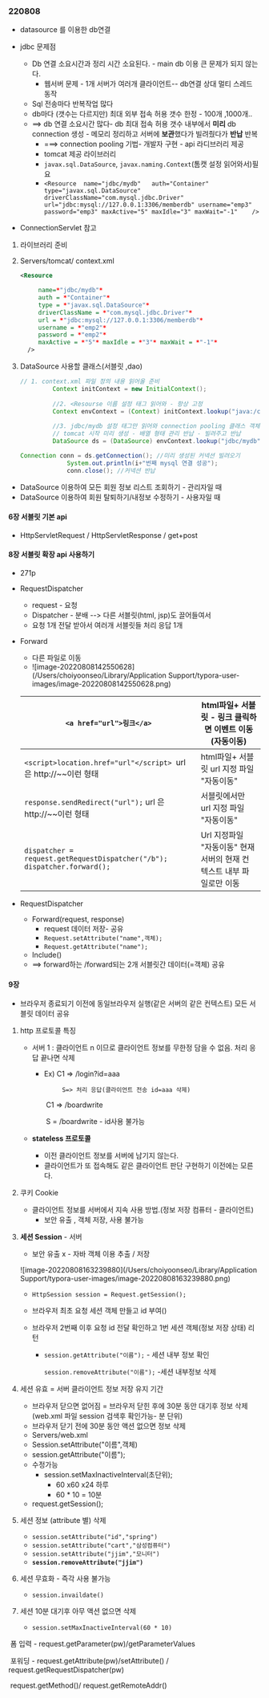 ### 220808

- datasource 를 이용한 db연결
- jdbc 문제점
  - Db 연결 소요시간과 정리 시간 소요된다. - main db 이용 큰 문제가 되지 않는다.
    - 웹서버 문제 - 1개 서버가 여러개 클라이언트-- db연결 상대 멀티 스레드 동작 
  - Sql 전송마다 반복작업 많다
  - db마다 (갯수는 다르지만) 최대 외부 접속 허용 갯수 한정 - 100개 ,1000개..
  - ==> db 연결 소요시간 많다- db 최대 접속 허용 갯수 내부에서 **미리** db connection 생성 - 메모리 정리하고 서버에 **보관**했다가 빌려줬다가 **반납** 반복 
    - ===> connection pooling 기법- 개발자 구현 - api 라디브러리 제공
    - tomcat 제공 라이브러리 
    - `javax.sql.DataSource`, `javax.naming.Context`(톰캣 설정 읽어와서)필요 
    - `<Resource 
          name="jdbc/mydb"  
         	auth="Container"
         	type="javax.sql.DataSource"
         	driverClassName="com.mysql.jdbc.Driver"
         	url="jdbc:mysql://127.0.0.1:3306/memberdb"
         	username="emp3"
         	password="emp3"
         	maxActive="5" maxIdle="3" maxWait="-1"    />`

- ConnectionServlet 참고 

1. 라이브러리 준비

2. Servers/tomcat/ context.xml

   ```xml 
   <Resource 
   
     	name=*"jdbc/mydb"*
     	auth = *"Container"*
     	type = *"javax.sql.DataSource"*
     	driverClassName = *"com.mysql.jdbc.Driver"*
     	url = *"jdbc:mysql://127.0.0.1:3306/memberdb"*
     	username = *"emp2"*
     	password = *"emp2"*
     	maxActive = *"5"* maxIdle = *"3"* maxWait = *"-1"*
     />
   ```

3. DataSource 사용할 클래스(서블릿 ,dao)

   ```java
   // 1. context.xml 파일 정의 내용 읽어올 준비 
   			Context initContext = new InitialContext();
   			
   			//2. <Resourse 이름 설정 태그 읽어와 - 항상 고정 
   			Context envContext = (Context) initContext.lookup("java:/comp/env") ; //java - component -  environment
   			
   			//3. jdbc/mydb 설정 태그만 읽어와 connection pooling 클래스 객체 생성 
   			// tomcat 시작 미리 생성 - 배열 형태 관리 반납 - 빌려주고 반납 
   			DataSource ds = (DataSource) envContext.lookup("jdbc/mydb");
   
   Connection conn = ds.getConnection(); //미리 생성된 커넥션 빌려오기 
   				System.out.println(i+"번째 mysql 연결 성공");
   				conn.close(); //커넥션 반납 
   ```



- DataSource 이용하여 모든 회원 정보 리스트 조회하기 - 관리자일 때
- DataSource 이용하여 회원 탈퇴하기/내정보 수정하기 - 사용자일 때 



#### 6장 서블릿 기본 api

- HttpServletRequest / HttpServletResponse / get+post

#### 8장 서블릿 확장 api 사용하기

- 271p

- RequestDispatcher

  - request - 요청
  - Dispatcher - 분배 --> 다른 서블릿(html, jsp)도 끌어들여서
  - 요청 1개 전달 받아서 여러개 서블릿들 처리 응답 1개

- Forward

  - 다른 파일로 이동
  - ![image-20220808142550628](/Users/choiyoonseo/Library/Application Support/typora-user-images/image-20220808142550628.png)

  | `<a href="url">링크</a>`                                     | html파일+ 서블릿 - 링크 클릭하면 이벤트 이동(자동이동)       |
  | ------------------------------------------------------------ | ------------------------------------------------------------ |
  | `<script>location.href="url"</script> `url 은 http://~~이런 형태 | html파일+ 서블릿 url 지정 파일 "자동이동"                    |
  | `response.sendRedirect("url");` url 은 http://~~이런 형태    | 서블릿에서만 url 지정 파일 "자동이동"                        |
  | `dispatcher = request.getRequestDispatcher("/b"); dispatcher.forward();` | Url 지정파일 "자동이동" 현재 서버의 현재 컨텍스트 내부 파일로만 이동 |

  

- RequestDispatcher
  - Forward(request, response)
    - request 데이터 저장- 공유 
    - `Request.setAttribute("name",객체);`
    - `Request.getAttribute("name");`
  - Include()
  - ==> forward하는 /forward되는 2개 서블릿간 데이터(=객체) 공유



#### 9장

- 브라우저 종료되기 이전에 동일브라우저 실행(같은 서버의 같은 컨텍스트) 모든 서블릿 데이터 공유

1. http 프로토콜 특징 

   - 서버 1 :  클라이언트 n  이므로 클라이언트 정보를 무한정 담을 수 없음. 처리 응답 끝나면 삭제

     - Ex)	C1 => /login?id=aaa

        		S=> 처리 응답(클라이언트 전송 id=aaa 삭제)

       ​		C1 => /boardwrite

       ​		S = /boardwrite - id사용 불가능 

   - **stateless 프로토콜** 

     - 이전 클라이언트 정보를 서버에 남기지 않는다.
     - 클라이언트가 또 접속해도 같은 클라이언트 판단 구현하기 이전에는 모른다.

     

2. 쿠키 Cookie 

   - 클라이언트 정보를 서버에서 지속 사용 방법.(정보 저장 컴퓨터 - 클라이언트) 
     - 보안 유출 , 객체 저장, 사용 불가능 

3. **세션 Session** - 서버

   - 보안 유출 x - 자바 객체 이용 추출 / 저장
   
   ![image-20220808163239880](/Users/choiyoonseo/Library/Application Support/typora-user-images/image-20220808163239880.png)
   
   - `HttpSession session = Request.getSession();`
   
   - 브라우저 최초 요청 세션 객체 만들고 id 부여()
   
   - 브라우저 2번째 이후 요청 id 전달 확인하고 1번 세션 객체(정보 저장 상태) 리턴
   
     - `session.getAttribute("이름");` - 세션 내부 정보 확인 
   
       `session.removeAttribute("이름");` -세션 내부정보 삭제
   
3. 세션 유효 = 서버 클라이언트 정보 저장 유지 기간

   - 브라우저 닫으면 없어짐 = 브라우저 닫힌 후에 30분 동안 대기후 정보 삭제(web.xml 파일 session 검색후 확인가능- 분 단위)
   - 브라우저 닫기 전에 30분 동안 액션 없으면 정보 삭제
   - Servers/web.xml
   - Session.setAttribute("이름",객체)
   - session.getAttribute("이름");
   - 수정가능 
     - session.setMaxInactiveInterval(초단위);
       - 60 x60 x24 하루
       - 60 * 10 = 10분
   - request.getSession();
   
5. 세션 정보 (attribute 별) 삭제 

   - `session.setAttribute("id","spring")`
   - `session.setAttribute("cart","삼성컴퓨터")`
   - `session.setAttribute("jjim","모니터")`
   - **`session.removeAttribute("jjim")`**

6. 세션 무효화 - 즉각 사용 불가능 

   - `session.invaildate()`

7. 세션 10분 대기후 아무 액션 없으면 삭제

   - `session.setMaxInactiveInterval(60 * 10)`



​		 폼 입력 - request.getParameter(pw)/getParameterValues

​		 포워딩 - request.getAttribute(pw)/setAttribute() / request.getRequestDispatcher(pw)	

​		request.getMethod()/ request.getRemoteAddr()